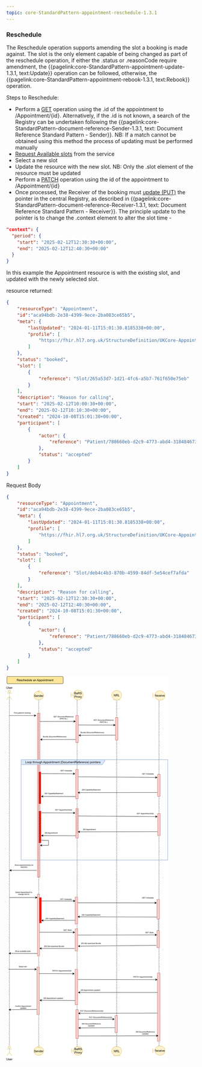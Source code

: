 ```yaml
---
topic: core-StandardPattern-appointment-reschedule-1.3.1
---
```


### Reschedule 

The Reschedule operation supports amending the slot a booking is made against. The slot is the only element capable of being changed as part of the reschedule operation, if either the .status or .reasonCode require amendment, the {{pagelink:core-StandardPattern-appointment-update-1.3.1, text:Update}} operation can be followed, otherwise, the {{pagelink:core-StandardPattern-appointment-rebook-1.3.1, text:Rebook}} operation.

Steps to Reschedule:

* Perform a [GET](https://digital.nhs.uk/developer/api-catalogue/booking-and-referral-fhir/v1.3.0#get-/Appointment/-id-) operation using the .id of the appointment to /Appointment/\{id\}. Alternatively, if the .id is not known, a search of the Registry can be undertaken following the {{pagelink:core-StandardPattern-document-reference-Sender-1.3.1, text: Document Reference Standard Pattern - Sender}}. NB: If a match cannot be obtained using this method the process of updating must be performed manually
* [Request Available slots](https://digital.nhs.uk/developer/api-catalogue/booking-and-referral-fhir/v1.3.0#get-/Slot) from the service
* Select a new slot
* Update the resource with the new slot. NB: Only the .slot element of the resource must be updated
* Perform a [PATCH](https://digital.nhs.uk/developer/api-catalogue/booking-and-referral-fhir/v1.3.0#patch-/Appointment/-id-) operation using the id of the appointment to /Appointment/\{id\}
* Once processed, the Receiver of the booking must [update (PUT)](https://digital.nhs.uk/developer/api-catalogue/booking-and-referral-fhir/v1.3.0#put-/DocumentReference/-id-) the pointer in the central Registry, as described in {{pagelink:core-StandardPattern-document-reference-Receiver-1.3.1, text: Document Reference Standard Pattern - Receiver}}. The principle update to the pointer is to change the .context element to alter the slot time - 

```json
"context": {
  "period": {
    "start": "2025-02-12T12:30:30+00:00",
    "end": "2025-02-12T12:40:30+00:00"
  }
}
```


In this example the Appointment resource is with the existing slot, and updated with the newly selected slot. 

resource returned:
```json
{
	"resourceType": "Appointment",
    "id":"aca94bdb-2e38-4399-9ece-2ba083ce65b5",
	"meta": {
		"lastUpdated": "2024-01-11T15:01:30.8185338+00:00",
		"profile": [
			"https://fhir.hl7.org.uk/StructureDefinition/UKCore-Appointment"
		]
	},
	"status": "booked",
    "slot": [
        {
            "reference": "Slot/265a53d7-1d21-4fc6-a5b7-761f650e75eb"
        }
    ],
	"description": "Reason for calling",
	"start": "2025-02-12T10:00:30+00:00",
	"end": "2025-02-12T10:10:30+00:00",
	"created": "2024-10-08T15:01:30+00:00",
	"participant": [
		{
			"actor": {
				"reference": "Patient/788660eb-d2c9-4773-abd4-318484673fb2"
			},
			"status": "accepted"
		}
	]
}
```

Request Body

```json
{
	"resourceType": "Appointment",
    "id":"aca94bdb-2e38-4399-9ece-2ba083ce65b5",
	"meta": {
		"lastUpdated": "2024-01-11T15:01:30.8185338+00:00",
		"profile": [
			"https://fhir.hl7.org.uk/StructureDefinition/UKCore-Appointment"
		]
	},
	"status": "booked",
    "slot": [
        {
            "reference": "Slot/deb4c4b3-870b-4599-84df-5e54cef7afda"
        }
    ],
	"description": "Reason for calling",
	"start": "2025-02-12T12:30:30+00:00",
	"end": "2025-02-12T12:40:30+00:00",
	"created": "2024-10-08T15:01:30+00:00",
	"participant": [
		{
			"actor": {
				"reference": "Patient/788660eb-d2c9-4773-abd4-318484673fb2"
			},
			"status": "accepted"
		}
	]
}
```
<img src="https://raw.githubusercontent.com/NHSDigital/NHSDigital-FHIR-BookingAndReferrals/main/BaRS-Images/SequenceDiagrams/BaRS_Foundation_Reschedule.drawio.svg" ></img>
